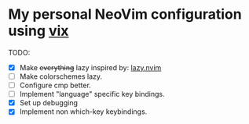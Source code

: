 # My personal NeoVim configuration using [vix](https://github.com/manwitha1000names/vix)

TODO:

- [x] Make ~~everything~~ lazy inspired by: [lazy.nvim](https://github.com/folke/lazy.nvim)
- [ ] Make colorschemes lazy.
- [ ] Configure cmp better.
- [ ] Implement "language" specific key bindings.
- [x] Set up debugging
- [x] Implement non which-key keybindings.
